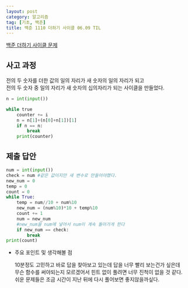 ```yaml
---
layout: post
category: 알고리즘
tag: [기초, 백준]
title: 백준 1110 더하기 사이클 06.09 TIL
---
```


[백준 더하기 사이클 문제](https://www.acmicpc.net/problem/1110) 

## 사고 과정

전의 두 숫자를 더한 값의 일의 자리가 새 숫자의 일의 자리가 되고  
전의 두 숫자 중 일의 자리가 새 숫자의 십의자리가 되는 사이클을 만들었다.

```python
n = int(input())

while true
    counter += i
    n = n[1]+(n[0]+n[1])[1]  
    if n == n:
        break
    print(counter)
```

## 제출 답안

```python
num = int(input())
check = num #같은 값이지만 새 변수로 만들어야했다.
new_num = 0
temp = 0
count = 0
while True:
    temp = num//10 + num%10
    new_num = (num%10)*10 + temp%10
    count += 1
    num = new_num
    #new_num을 num에 넣어서 num이 계속 돌아가게 한다
    if new_num == check:
        break
print(count)
```

* 주요 포인트 및 생각해볼 점  

    10분정도 고민하고 바로 답을 찾아보고 있는데 답을 너무 빨리 보는건가 싶은데  
    무슨 함수를 써야되는지 모르겠어서 힌트 없이 풀려면 너무 진척이 없을 것 같다.     
    쉬운 문제들은 조금 시간이 지난 뒤에 다시 풀어보면 좋지않을까싶다.   